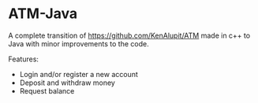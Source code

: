 # ATM-Java

A complete transition of https://github.com/KenAlupit/ATM made in c++ to Java with minor improvements to the code.

Features:
- Login and/or register a new account
- Deposit and withdraw money
- Request balance

